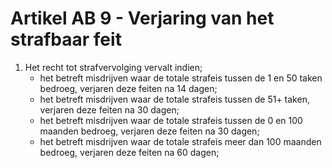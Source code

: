 # Artikel AB 9 - Verjaring van het strafbaar feit

1. Het recht tot strafvervolging vervalt indien;
   * het betreft misdrijven waar de totale strafeis tussen de 1 en 50 taken bedroeg, verjaren deze feiten na 14 dagen;
   * het betreft misdrijven waar de totale strafeis tussen de 51+ taken, verjaren deze feiten na 30 dagen;
   * het betreft misdrijven waar de totale strafeis tussen de 0 en 100 maanden bedroeg, verjaren deze feiten na 30 dagen;
   * het betreft misdrijven waar de totale strafeis meer dan 100 maanden bedroeg, verjaren deze feiten na 60 dagen;
